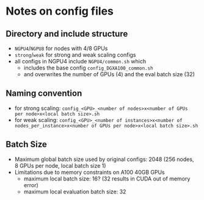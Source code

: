 # Notes on config files

## Directory and include structure
- `NGPU4`/`NGPU8` for nodes with 4/8 GPUs
- `strong`/`weak` for strong and weak scaling configs
- all configs in NGPU4 include `NGPU4/common.sh` which
	- includes the base config `config_DGXA100_common.sh`
	- and overwrites the number of GPUs (4) and the eval batch size (32)

## Naming convention
- for strong scaling: `config_<GPU>_<number of nodes>x<number of GPUs per node>x<local batch size>.sh`
- for weak scaling: `config_<GPU>_<number of instances>x<number of nodes_per_instance>x<number of GPUs per node>x<local batch size>.sh`

## Batch Size
- Maximum global batch size used by original configs: 2048 (256 nodes, 8 GPUs per node, local batch size 1)
- Limitations due to memory constraints on A100 40GB GPUs
	- maximum local batch size: 16? (32 results in CUDA out of memory error)
	- maximum local evaluation batch size: 32